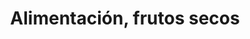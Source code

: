 ---
title: "Alimentación, frutos secos"
url: /talavera-de-la-reina/alimentacion-frutos-secos-avenida-de-pio-xii/
shop: Lebensmittel
---